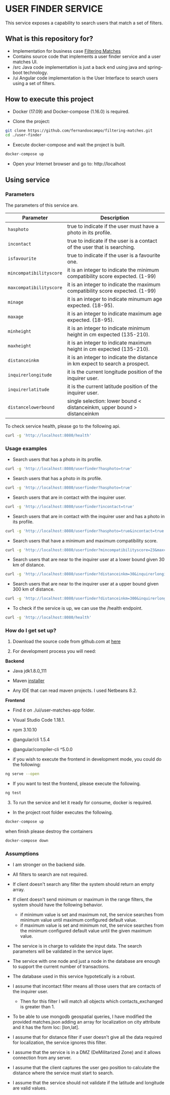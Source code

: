 # USER FINDER SERVICE #

This service exposes a capability to search users that match a set of filters.

## What is this repository for? ##

* Implementation for business case [Filtering Matches](https://github.com/affinitas/coding_exercises_options/blob/master/filtering_matches/README.md)
* Contains source code that implements a user finder service and a user matches UI.
* /src Java code implementation is just a back end using java and spring-boot technology.
* /ui Angular code implementation is the User Interface to search users using a set of filters.

## How to execute this project ##

* Docker (17.09) and Docker-compose (1.16.0) is required.

* Clone the project:

```sh
git clone https://github.com/fernandoocampo/filtering-matches.git
cd ./user-finder
```

* Execute docker-compose and wait the project is built.

```sh
docker-compose up
```

* Open your Internet browser and go to: http://localhost

## Using service ##

### Parameters ###

The parameters of this service are.

| Parameter                 | Description                                                                  |
| ------------------------- | ---------------------------------------------------------------------------- |
| `hasphoto`                | true to indicate if the user must have a photo in its profile.		   |
| `incontact`               | true to indicate if the user is a contact of the user that is searching.     |
| `isfavourite`             | true to indicate if the user is a favourite one.				   |
| `mincompatibilityscore`   | it is an integer to indicate the minimum compatibility score expected. (1-99)|
| `maxcompatibilityscore`   | it is an integer to indicate the maximum compatibility score expected. (1-99)|
| `minage`                  | it is an integer to indicate minumum age expected. (18-95).		   |
| `maxage`                  | it is an integer to indicate maximum age expected. (18-95).		   |
| `minheight`               | it is an integer to indicate minimum height in cm expected (135-210).	   |
| `maxheight`               | it is an integer to indicate maximum height in cm expected (135-210).	   |
| `distanceinkm`            | it is an integer to indicate the distance in km expect to search a prospect. |
| `inquirerlongitude`       | it is the current longitude position of the inquirer user.		   |
| `inquirerlatitude`        | it is the current latitude position of the inquirer user.			   |
| `distancelowerbound`      | single selection: lower bound < distanceinkm, upper bound > distanceinkm     |


To check service health, please go to the following api.

```sh
curl -g 'http://localhost:8080/health'
```

### Usage examples ###

* Search users that has a photo in its profile.

```sh
curl -g 'http://localhost:8080/userfinder?hasphoto=true'
```

* Search users that has a photo in its profile.

```sh
curl -g 'http://localhost:8080/userfinder?hasphoto=true'
```

* Search users that are in contact with the inquirer user.

```sh
curl -g 'http://localhost:8080/userfinder?incontact=true'
```

* Search users that are in contact with the inquirer user and has a photo in its profile.

```sh
curl -g 'http://localhost:8080/userfinder?hasphoto=true&incontact=true'
```

* Search users that have a minimum and maximum compatibility score.

```sh
curl -g 'http://localhost:8080/userfinder?mincompatibilityscore=23&maxcompatibilityscore=76'
```

* Search users that are near to the inquirer user at a lower bound given 30 km of distance.

```sh
curl -g 'http://localhost:8080/userfinder?distanceinkm=30&inquirerlongitude=0.187&inquirerlatitude=2.345&distancelowerbound=true'
```

* Search users that are near to the inquirer user at a upper bound given 300 km of distance.

```sh
curl -g 'http://localhost:8080/userfinder?distanceinkm=300&inquirerlongitude=0.187&inquirerlatitude=2.345&distancelowerbound=false'
```

* To check if the service is up, we can use the /health endpoint.

```sh
curl -g 'http://localhost:8080/health'
```

### How do I get set up? ###

1. Download the source code from github.com at [here](https://github.com/fernandoocampo/user-finder)

2. For development process you will need:

**Backend**

* Java jdk1.8.0_111

* Maven [installer](https://maven.apache.org/download.cgi)

* Any IDE that can read maven projects. I used Netbeans 8.2.

**Frontend**

* Find it on ./ui/user-matches-app folder.

* Visual Studio Code 1.18.1.

* npm 3.10.10

* @angular/cli 1.5.4

* @angular/compiler-cli ^5.0.0

* if you wish to execute the frontend in development mode, you could do the following:

```sh
ng serve --open
```

* If you want to test the frontend, please execute the following.

```sh
ng test
```

3. To run the service and let it ready for consume, docker is required.

* In the project root folder executes the following.

```sh
docker-compose up
```

when finish please destroy the containers

```sh
docker-compose down
```


### Assumptions ###

* I am stronger on the backend side.

* All filters to search are not required.

* If client doesn't search any filter the system should return an empty array. 

* If client doesn't send minimum or maximum in the range filters, the system should have the following behavior.
    * if minimum value is set and maximum not, the service searches from minimum value until maximum configured default value.
    * if maximum value is set and minimum not, the service searches from the minimum configured default value until the given maximum value.

* The service is in charge to validate the input data. The search parameters will be validated in the service layer.

* The service with one node and just a node in the database are enough to support the current number of transactions.

* The database used in this service hypotetically is a robust.

* I assume that incontact filter means all those users that are contacts of the inquirer user. 
    * Then for this filter I will match all objects which contacts_exchanged is greater than 1.

* To be able to use mongodb geospatial queries, I have modified the provided matches.json adding an array for localization on city attribute and it has the form loc: [lon,lat].

* I assume that for distance filter if user doesn't give all the data required for localization, the service ignores this filter.

* I assume that the service is in a DMZ (DeMilitarized Zone) and it allows connection from any server.

* I assume that the client captures the user geo position to calculate the distance where the service must start to search.

* I assume that the service should not validate if the latitude and longitude are valid values.